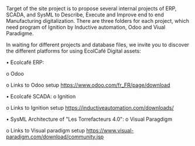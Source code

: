 Target of the site project is to propose several internal projects of ERP, SCADA, and SysML to Describe, Execute and Improve end to end Manufacturing digitalization. There are three folders for each project, which need program of Ignition by Inductive automation, Odoo and Viual Paradigme.

In waiting for different projects and database files, we invite you to discover the  different platforms for using EcolCafé Digital assets:

•	Ecolcafé ERP:

o Odoo

o	Links to Odoo setup https://www.odoo.com/fr_FR/page/download

•	Ecolcafé SCADA: o Ignition

o	Links to Ignition setup https://inductiveautomation.com/downloads/

•	SysML Architecture of "Les Torrefacteurs 4.0": o Visual Paragdigm

o	Links to Visual paradigm setup https://www.visual-paradigm.com/download/community.jsp

